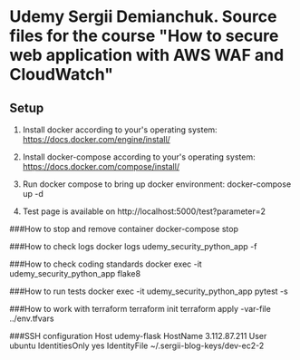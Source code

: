 # Udemy Sergii Demianchuk. Source files for the course "How to secure web application with AWS WAF and CloudWatch"

## Setup

1. Install docker according to your's operating system: https://docs.docker.com/engine/install/

2. Install docker-compose according to your's operating system: https://docs.docker.com/compose/install/

3. Run docker compose to bring up docker environment: docker-compose up -d

4. Test page is available on http://localhost:5000/test?parameter=2

###How to stop and remove container
docker-compose stop

###How to check logs
docker logs udemy_security_python_app -f
   
###How to check coding standards
docker exec -it udemy_security_python_app flake8

###How to run tests
docker exec -it udemy_security_python_app pytest -s

###How to work with terraform
terraform init
terraform apply -var-file ../env.tfvars

###SSH configuration
Host udemy-flask
    HostName 3.112.87.211
    User ubuntu
    IdentitiesOnly yes
    IdentityFile ~/.sergii-blog-keys/dev-ec2-2